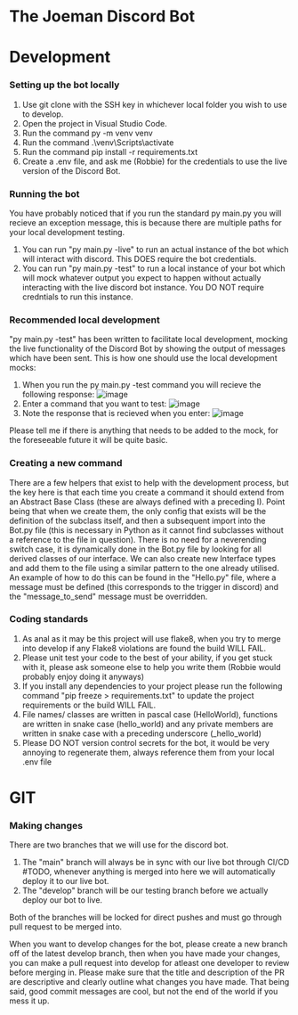 # The Joeman Discord Bot

# Development

### Setting up the bot locally
1. Use git clone with the SSH key in whichever local folder you wish to use to develop.
2. Open the project in Visual Studio Code.
3. Run the command py -m venv venv
4. Run the command .\venv\Scripts\activate
5. Run the command pip install -r requirements.txt
6. Create a .env file, and ask me (Robbie) for the credentials to use the live version of the Discord Bot.

### Running the bot
You have probably noticed that if you run the standard py main.py you will recieve an exception message, this is because there are
multiple paths for your local development testing. 

1. You can run "py main.py -live" to run an actual instance of the bot which will interact with discord. This DOES require the bot credentials.
2. You can run "py main.py -test" to run a local instance of your bot which will mock whatever output you expect to happen without actually interacting
with the live discord bot instance. You DO NOT require credntials to run this instance.

### Recommended local development
"py main.py -test" has been written to facilitate local development, mocking the live functionality of the Discord Bot by showing the output of messages which have been sent. 
This is how one should use the local development mocks:
1. When you run the py main.py -test command you will recieve the following response:
![image](https://user-images.githubusercontent.com/56073739/227771118-e84b40d2-f1bd-4eee-b1db-064e1d18f4a3.png)
2. Enter a command that you want to test: ![image](https://user-images.githubusercontent.com/56073739/227771180-88848cf9-00f2-495f-ab70-37b93368b324.png)
3. Note the response that is recieved when you enter: ![image](https://user-images.githubusercontent.com/56073739/227771231-6a0c6a4a-6b9e-4faa-a7ee-981af013bfb6.png)

Please tell me if there is anything that needs to be added to the mock, for the foreseeable future it will be quite basic.

### Creating a new command
There are a few helpers that exist to help with the development process, but the key here is that each time you create a command it should extend from an Abstract Base Class
(these are always defined with a preceding I). Point being that when we create them, the only config that exists will be the definition of the subclass itself, and then a subsequent
import into the Bot.py file (this is necessary in Python as it cannot find subclasses without a reference to the file in question). There is no need for a neverending switch
case, it is dynamically done in the Bot.py file by looking for all derived classes of our interface. We can also create new Interface types and add them to the file using a similar pattern to the one already utilised. An example of how to do this can be found in the "Hello.py" file, where a message must be defined (this corresponds to the trigger in discord) and the "message_to_send" message must be overridden.

### Coding standards
1. As anal as it may be this project will use flake8, when you try to merge into develop if any Flake8 violations are found the build WILL FAIL.
2. Please unit test your code to the best of your ability, if you get stuck with it, please ask someone else to help you write them (Robbie would probably enjoy doing it anyways)
3. If you install any dependencies to your project please run the following command "pip freeze > requirements.txt" to update the project requirements or the build WILL FAIL.
4. File names/ classes are written in pascal case (HelloWorld), functions are written in snake case (hello_world) and any private members are written in snake case with a
preceding underscore (_hello_world)
5. Please DO NOT version control secrets for the bot, it would be very annoying to regenerate them, always reference them from your local .env file

# GIT

### Making changes
There are two branches that we will use for the discord bot. 

1. The "main" branch will always be in sync with our live bot through CI/CD #TODO, whenever anything is merged into here we will automatically deploy it to our live bot. 
2. The "develop" branch will be our testing branch before we actually deploy our bot to live.

Both of the branches will be locked for direct pushes and must go through pull request to be merged into.

When you want to develop changes for the bot, please create a new branch off of the latest develop branch, then when you have made your changes, you can make a pull
request into develop for atleast one developer to review before merging in. Please make sure that the title and description of the PR are descriptive and clearly outline
what changes you have made. That being said, good commit messages are cool, but not the end of the world if you mess it up.
